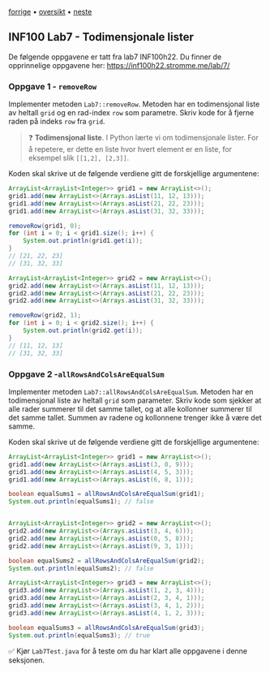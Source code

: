 [forrige](05-lists.md) • [oversikt](../README.md) • [neste](./bonus-rockepaperscissor.md)

## INF100 Lab7 - Todimensjonale lister
De følgende oppgavene er tatt fra lab7 INF100h22. Du finner de opprinnelige oppgavene her:
https://inf100h22.stromme.me/lab/7/


### Oppgave 1 - `removeRow`
Implementer metoden `Lab7::removeRow`. Metoden har en todimensjonal liste av heltall `grid` og en rad-index `row` som parametre. Skriv kode for å fjerne raden på indeks `row` fra `grid`.

>❓ **Todimensjonal liste**. I Python lærte vi om todimensjonale lister. For å repetere, er dette en liste hvor hvert element er en liste, for eksempel slik `[[1,2], [2,3]]`.

Koden skal skrive ut de følgende verdiene gitt de forskjellige argumentene:
```java
ArrayList<ArrayList<Integer>> grid1 = new ArrayList<>();
grid1.add(new ArrayList<>(Arrays.asList(11, 12, 13)));
grid1.add(new ArrayList<>(Arrays.asList(21, 22, 23)));
grid1.add(new ArrayList<>(Arrays.asList(31, 32, 33)));

removeRow(grid1, 0);
for (int i = 0; i < grid1.size(); i++) {
    System.out.println(grid1.get(i));
}
// [21, 22, 23]
// [31, 32, 33]

ArrayList<ArrayList<Integer>> grid2 = new ArrayList<>();
grid2.add(new ArrayList<>(Arrays.asList(11, 12, 13)));
grid2.add(new ArrayList<>(Arrays.asList(21, 22, 23)));
grid2.add(new ArrayList<>(Arrays.asList(31, 32, 33)));

removeRow(grid2, 1);
for (int i = 0; i < grid2.size(); i++) {
    System.out.println(grid2.get(i));
}
// [11, 12, 13]
// [31, 32, 33]
```


### Oppgave 2 -`allRowsAndColsAreEqualSum`
Implementer metoden `Lab7::allRowsAndColsAreEqualSum`. Metoden har en todimensjonal liste av heltall `grid` som parameter. Skriv kode som sjekker at alle rader summerer til det samme tallet, og at alle kollonner summerer til det samme tallet. Summen av radene og kollonnene trenger ikke å være det samme.

Koden skal skrive ut de følgende verdiene gitt de forskjellige argumentene:
```java
ArrayList<ArrayList<Integer>> grid1 = new ArrayList<>();
grid1.add(new ArrayList<>(Arrays.asList(3, 0, 9)));
grid1.add(new ArrayList<>(Arrays.asList(4, 5, 3)));
grid1.add(new ArrayList<>(Arrays.asList(6, 8, 1)));

boolean equalSums1 = allRowsAndColsAreEqualSum(grid1);
System.out.println(equalSums1); // false


ArrayList<ArrayList<Integer>> grid2 = new ArrayList<>();
grid2.add(new ArrayList<>(Arrays.asList(3, 4, 6)));
grid2.add(new ArrayList<>(Arrays.asList(0, 5, 8)));
grid2.add(new ArrayList<>(Arrays.asList(9, 3, 1)));

boolean equalSums2 = allRowsAndColsAreEqualSum(grid2);
System.out.println(equalSums2); // false

ArrayList<ArrayList<Integer>> grid3 = new ArrayList<>();
grid3.add(new ArrayList<>(Arrays.asList(1, 2, 3, 4)));
grid3.add(new ArrayList<>(Arrays.asList(2, 3, 4, 1)));
grid3.add(new ArrayList<>(Arrays.asList(3, 4, 1, 2)));
grid3.add(new ArrayList<>(Arrays.asList(4, 1, 2, 3)));

boolean equalSums3 = allRowsAndColsAreEqualSum(grid3);
System.out.println(equalSums3); // true
```


✅ Kjør `Lab7Test.java` for å teste om du har klart alle oppgavene i denne seksjonen.